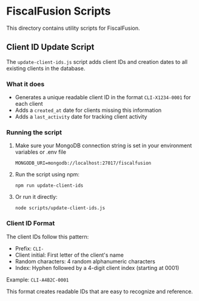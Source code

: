 # FiscalFusion Scripts

This directory contains utility scripts for FiscalFusion.

## Client ID Update Script

The `update-client-ids.js` script adds client IDs and creation dates to all existing clients in the database.

### What it does

- Generates a unique readable client ID in the format `CLI-X1234-0001` for each client
- Adds a `created_at` date for clients missing this information
- Adds a `last_activity` date for tracking client activity

### Running the script

1. Make sure your MongoDB connection string is set in your environment variables or .env file
   ```
   MONGODB_URI=mongodb://localhost:27017/fiscalfusion
   ```

2. Run the script using npm:
   ```
   npm run update-client-ids
   ```

3. Or run it directly:
   ```
   node scripts/update-client-ids.js
   ```

### Client ID Format

The client IDs follow this pattern:
- Prefix: `CLI-`
- Client initial: First letter of the client's name
- Random characters: 4 random alphanumeric characters
- Index: Hyphen followed by a 4-digit client index (starting at 0001)

Example: `CLI-A4B2C-0001`

This format creates readable IDs that are easy to recognize and reference. 
